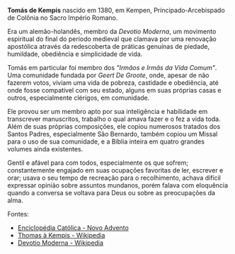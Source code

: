 **Tomás de Kempis** nascido em 1380, em Kempen, Príncipado-Arcebispado de Colônia no Sacro Império Romano.
 
Era um alemão-holandês, membro da *Devotio Moderna*, um movimento espiritual do final do período medieval que clamava por uma renovação apostólica através da redescoberta de práticas genuínas de piedade, humildade, obediência e simplicidade de vida.
 
Tomás em particular foi membro dos *"Irmãos e Irmãs da Vida Comum"*. Uma comunidade fundada por *Geert De Groote*, onde, apesar de não fazerem votos, viviam uma vida de pobreza, castidade e obediência, até onde fosse compatível com seu estado, alguns em suas próprias casas e outros, especialmente clérigos, em comunidade.
 
Ele provou ser um membro apto por sua inteligência e habilidade em transcrever manuscritos, trabalho o qual amava fazer e o fez a vida toda. Além de suas próprias composições, ele copiou numerosos tratados dos Santos Padres, especialmente São Bernardo, também copiou um Missal para o uso de sua comunidade, e a Bíblia inteira em quatro grandes volumes ainda existentes.
 
Gentil e afável para com todos, especialmente os que sofrem; constantemente engajado em suas ocupações favoritas de ler, escrever e orar; usava o seu tempo de recreação para o recolhimento, achava difícil expressar opinião sobre assuntos mundanos, porém falava com eloquência quando a conversa se voltava para Deus ou sobre as preocupações da alma.
 
Fontes:
- [Enciclopédia Católica - Novo Advento](https://www.newadvent.org/cathen/14661a.htm)
- [Thomas à Kempis - Wikipedia](https://en.wikipedia.org/wiki/Thomas_%C3%A0_Kempis)
- [Devotio Moderna - Wikipedia](https://en.wikipedia.org/wiki/Devotio_Moderna)